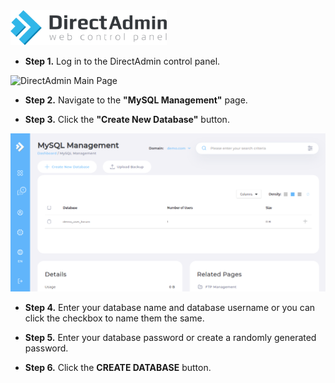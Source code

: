 <img src="/kb-images/directadmin/directadmin-logo.png" alt="DirectAdmin Logo" width="250"/>

* **Step 1.** Log in to the DirectAdmin control panel.

<img src="/kb-images/directadmin/directadmin-main-page.png" alt="DirectAdmin Main Page" width="full"/>

* **Step 2.** Navigate to the **"MySQL Management"** page.

* **Step 3.** Click the **"Create New Database"** button.

![DirectAdmin MySQL Management](/kb-images/directadmin/directadmin-mysql-management.png)

* **Step 4.** Enter your database name and database username or you can click the checkbox to name them the same.

* **Step 5.** Enter your database password or create a randomly generated password.

* **Step 6.** Click the **CREATE DATABASE** button.
